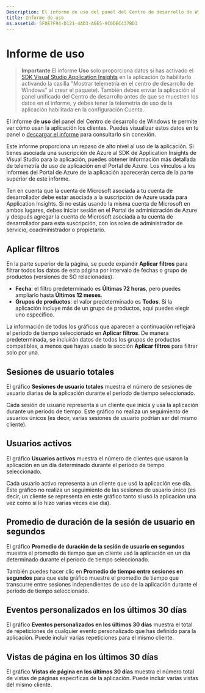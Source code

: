 ```yaml
---
Description: El informe de uso del panel del Centro de desarrollo de Windows te permite ver cómo usan la aplicación los clientes.
title: Informe de uso
ms.assetid: 5F0E7F94-D121-4AD3-A6E5-9C0DEC437BD3
---
```


# Informe de uso


> **Importante**  El informe **Uso** solo proporciona datos si has activado el [SDK Visual Studio Application Insights](http://go.microsoft.com/fwlink/?LinkId=615086) en la aplicación (o habilitarlo activando la casilla "Mostrar telemetría en el centro de desarrollo de Windows" al crear el paquete). También debes enviar la aplicación al panel unificado del Centro de desarrollo antes de que se muestren los datos en el informe, y debes tener la telemetría de uso de la aplicación habilitada en la configuración Cuenta.

El informe de **uso** del panel del Centro de desarrollo de Windows te permite ver cómo usan la aplicación los clientes. Puedes visualizar estos datos en tu panel o [descargar el informe](download-analytic-reports.md) para consultarlo sin conexión.

Este informe proporciona un repaso de alto nivel al uso de la aplicación. Si tienes asociada una suscripción de Azure al SDK de Application Insights de Visual Studio para la aplicación, puedes obtener información más detallada de telemetría de uso de aplicación en el Portal de Azure. Los vínculos a los informes del Portal de Azure de la aplicación aparecerán cerca de la parte superior de este informe.

Ten en cuenta que la cuenta de Microsoft asociada a tu cuenta de desarrollador debe estar asociada a la suscripción de Azure usada para Application Insights. Si no estás usando la misma cuenta de Microsoft en ambos lugares, debes iniciar sesión en el Portal de administración de Azure y después agregar la cuenta de Microsoft asociada a tu cuenta de desarrollador para esta suscripción, con los roles de administrador de servicio, coadministrador o propietario.

## Aplicar filtros


En la parte superior de la página, se puede expandir **Aplicar filtros** para filtrar todos los datos de esta página por intervalo de fechas o grupo de productos (versiones de SO relacionadas).

-   **Fecha**: el filtro predeterminado es **Últimas 72 horas**, pero puedes ampliarlo hasta **Últimos 12 meses**.
-   **Grupos de productos**: el valor predeterminado es **Todos**. Si la aplicación incluye más de un grupo de productos, aquí puedes elegir uno específico.

La información de todos los gráficos que aparecen a continuación reflejará el período de tiempo seleccionado en **Aplicar filtros**. De manera predeterminada, se incluirán datos de todos los grupos de productos compatibles, a menos que hayas usado la sección **Aplicar filtros** para filtrar solo por una.

## Sesiones de usuario totales


El gráfico **Sesiones de usuario totales** muestra el número de sesiones de usuario diarias de la aplicación durante el período de tiempo seleccionado.

Cada sesión de usuario representa a un cliente que inicia y usa la aplicación durante un período de tiempo. Este gráfico no realiza un seguimiento de usuarios únicos (es decir, varias sesiones de usuario podrían ser del mismo cliente).

## Usuarios activos


El gráfico **Usuarios activos** muestra el número de clientes que usaron la aplicación en un día determinado durante el período de tiempo seleccionado.

Cada usuario activo representa a un cliente que usó la aplicación ese día. Este gráfico no realiza un seguimiento de las sesiones de usuario único (es decir, un cliente se representa en este gráfico tanto si usó la aplicación una vez como si lo hizo varias veces ese día).

## Promedio de duración de la sesión de usuario en segundos


El gráfico **Promedio de duración de la sesión de usuario en segundos** muestra el promedio de tiempo que un cliente usó la aplicación en un día determinado durante el período de tiempo seleccionado.

También puedes hacer clic en **Promedio de tiempo entre sesiones en segundos** para que este gráfico muestre el promedio de tiempo que transcurre entre sesiones independientes de uso de la aplicación durante el período de tiempo seleccionado.

## Eventos personalizados en los últimos 30 días


El gráfico **Eventos personalizados en los últimos 30 días** muestra el total de repeticiones de cualquier evento personalizado que has definido para la aplicación. Puede incluir varias repeticiones para el mismo cliente.

## Vistas de página en los últimos 30 días


El gráfico **Vistas de página en los últimos 30 días** muestra el número total de vistas de páginas específicas de la aplicación. Puede incluir varias vistas del mismo cliente.

 

 






<!--HONumber=Mar16_HO1-->


